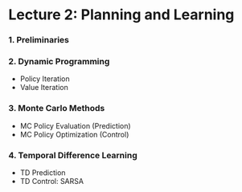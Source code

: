 # Lecture 2: Planning and Learning

### 1. Preliminaries

### 2. Dynamic Programming
* Policy Iteration
* Value Iteration

### 3. Monte Carlo Methods
* MC Policy Evaluation (Prediction)
* MC Policy Optimization (Control)

### 4. Temporal Difference Learning
* TD Prediction
* TD Control: SARSA
